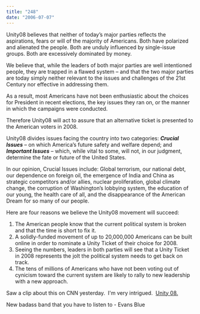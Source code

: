 ```yaml
---
title: "248"
date: "2006-07-07"
---
```


Unity08 believes that neither of today’s major parties reflects the aspirations, fears or will of the majority of Americans. Both have polarized and alienated the people. Both are unduly influenced by single-issue groups. Both are excessively dominated by money.  
  
We believe that, while the leaders of both major parties are well intentioned people, they are trapped in a flawed system – and that the two major parties are today simply neither relevant to the issues and challenges of the 21st Century nor effective in addressing them.  
  

As a result, most Americans have not been enthusiastic about the choices for President in recent elections, the key issues they ran on, or the manner in which the campaigns were conducted.

Therefore Unity08 will act to assure that an alternative ticket is presented to the American voters in 2008. 

Unity08 divides issues facing the country into two categories: _**Crucial Issues**_ – on which America’s future safety and welfare depend; and _**Important Issues**_ – which, while vital to some, will not, in our judgment, determine the fate or future of the United States.

In our opinion, Crucial Issues include: Global terrorism, our national debt, our dependence on foreign oil, the emergence of India and China as strategic competitors and/or allies, nuclear proliferation, global climate change, the corruption of Washington’s lobbying system, the education of our young, the health care of all, and the disappearance of the American Dream for so many of our people.

Here are four reasons we believe the Unity08 movement will succeed:  
1) The American people know that the current political system is broken and that the time is short to fix it.  
2) A solidly-funded movement of up to 20,000,000 Americans can be built online in order to nominate a Unity Ticket of their choice for 2008. 
3) Seeing the numbers, leaders in both parties will see that a Unity Ticket in 2008 represents the jolt the political system needs to get back on track.  
4) The tens of millions of Americans who have not been voting out of cynicism toward the current system are likely to rally to new leadership with a new approach.

  
  
Saw a clip about this on CNN yesterday.  I'm very intrigued.  [Unity 08.](http://www.unity08.com)  
  
New badass band that you have to listen to - Evans Blue
